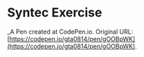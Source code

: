 # Syntec Exercise
 _A Pen created at CodePen.io. Original URL: [https://codepen.io/gta0814/pen/gOOBpWK](https://codepen.io/gta0814/pen/gOOBpWK).

 